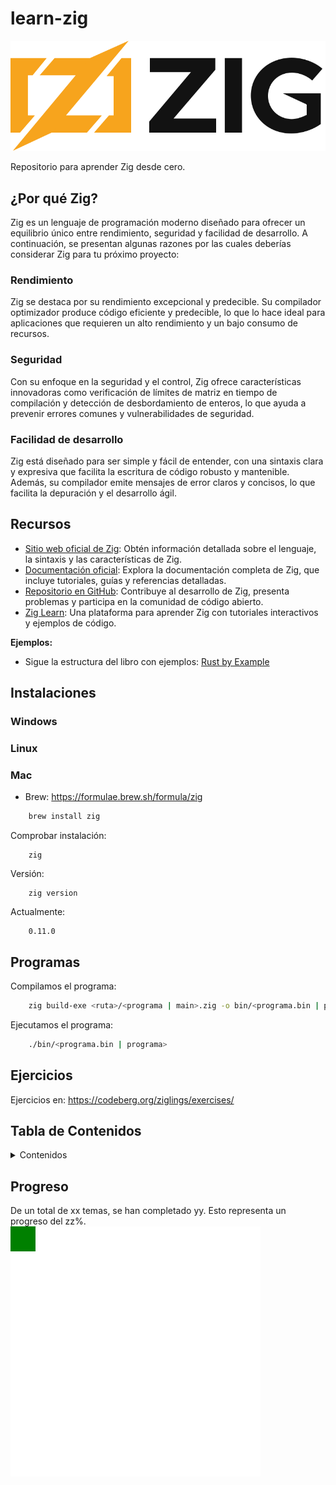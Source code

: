# learn-zig

![Zig logo](img/zig-logo-dark.svg  "Zig logo")

Repositorio para aprender Zig desde cero.

## ¿Por qué Zig?

Zig es un lenguaje de programación moderno diseñado para ofrecer un equilibrio único entre rendimiento, seguridad y facilidad de desarrollo. A continuación, se presentan algunas razones por las cuales deberías considerar Zig para tu próximo proyecto:

### Rendimiento
Zig se destaca por su rendimiento excepcional y predecible. Su compilador optimizador produce código eficiente y predecible, lo que lo hace ideal para aplicaciones que requieren un alto rendimiento y un bajo consumo de recursos.

### Seguridad
Con su enfoque en la seguridad y el control, Zig ofrece características innovadoras como verificación de límites de matriz en tiempo de compilación y detección de desbordamiento de enteros, lo que ayuda a prevenir errores comunes y vulnerabilidades de seguridad.

### Facilidad de desarrollo
Zig está diseñado para ser simple y fácil de entender, con una sintaxis clara y expresiva que facilita la escritura de código robusto y mantenible. Además, su compilador emite mensajes de error claros y concisos, lo que facilita la depuración y el desarrollo ágil.

## Recursos

- [Sitio web oficial de Zig](https://ziglang.org/): Obtén información detallada sobre el lenguaje, la sintaxis y las características de Zig.
- [Documentación oficial](https://ziglang.org/documentation/): Explora la documentación completa de Zig, que incluye tutoriales, guías y referencias detalladas.
- [Repositorio en GitHub](https://github.com/ziglang/zig): Contribuye al desarrollo de Zig, presenta problemas y participa en la comunidad de código abierto.
- [Zig Learn](https://ziglearn.org/): Una plataforma para aprender Zig con tutoriales interactivos y ejemplos de código.

**Ejemplos:**
- Sigue la estructura del libro con ejemplos: [Rust by Example](https://doc.rust-lang.org/rust-by-example/)

## Instalaciones

### Windows

### Linux

### Mac

- Brew: https://formulae.brew.sh/formula/zig

```bash
    brew install zig
```
Comprobar instalación:
```
    zig
```
Versión:
```
    zig version
```
Actualmente:
```
    0.11.0
```

## Programas

Compilamos el programa:

```bash
    zig build-exe <ruta>/<programa | main>.zig -o bin/<programa.bin | programa>
```

Ejecutamos el programa:
```bash
    ./bin/<programa.bin | programa>
```

## Ejercicios

Ejercicios en: https://codeberg.org/ziglings/exercises/

## Tabla de Contenidos

<details>
<summary>Contenidos</summary>


| Tema | Enlace | Archivo |
|------|--------|---------|
| 1 | 1 | 1 |
| 2 | 2 | 2 |
| 3 | 3 | 3 |

</details>

## Progreso
De un total de xx temas, se han completado yy. Esto representa un progreso del zz%.
<img src="grid.png">